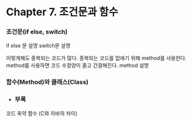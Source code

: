 # Chapter 7. 조건문과 함수

### 조건문(if else, switch)
if else 문 설명
switch문 설명

이렇게해도 중복되는 코드가 많다. 중복되는 코드를 없애기 위해 method를 사용한다.
method를 사용하면 코드 수정양이 줄고 간결해진다.
method 설명

### 함수(Method)와 클래스(Class)

- ### 부록

코드 축약 
  함수 (C와 자바의 차이)